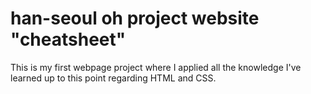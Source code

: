 # han-seoul oh project website "cheatsheet"
This is my first webpage project where I applied all the knowledge I've learned up to this point regarding HTML and CSS.
